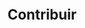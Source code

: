 ---
layout: default
lang: "es"
title: Contribuir
permalink: /contribute/
nav_order: 1000
has_children: true
---